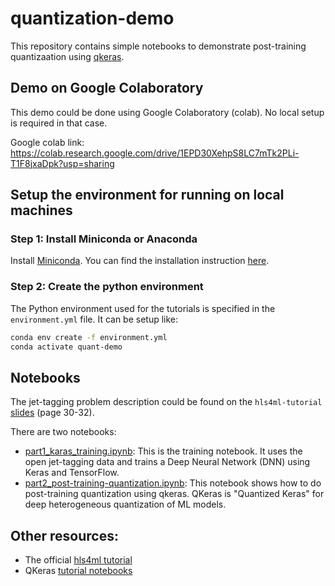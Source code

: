# quantization-demo
This repository contains simple notebooks to demonstrate post-training quantizaation using [qkeras](https://github.com/google/qkeras). 

## Demo on Google Colaboratory
This demo could be done using Google Colaboratory (colab). No local setup is required in that case.

Google colab link: https://colab.research.google.com/drive/1EPD30XehpS8LC7mTk2PLi-T1F8jxaDpk?usp=sharing


## Setup the environment for running on local machines

### Step 1: Install Miniconda or Anaconda
Install [Miniconda](https://docs.conda.io/en/latest/miniconda.html). You can find the installation instruction [here](https://docs.conda.io/projects/conda/en/latest/user-guide/install/index.html).

### Step 2: Create the python environment

The Python environment used for the tutorials is specified in the `environment.yml` file. It can be setup like:
```bash
conda env create -f environment.yml
conda activate quant-demo
```

## Notebooks
The jet-tagging problem description could be found on the `hls4ml-tutorial` [slides](https://docs.google.com/presentation/d/1c4LvEc6yMByx2HJs8zUP5oxLtY6ACSizQdKvw5cg5Ck/edit#slide=id.ge9460ec16d_2_506) (page 30-32).

There are two notebooks:
- [part1_karas_training.ipynb](https://github.com/elhamekhoda/quantization-demo/blob/main/part1_karas_training.ipynb): This is the training notebook. It uses the open jet-tagging data and trains a Deep Neural Network (DNN) using Keras and TensorFlow.
- [part2_post-training-quantization.ipynb](https://github.com/elhamekhoda/quantization-demo/blob/main/part2_post-training-quantization.ipynb): This notebook shows how to do post-training quantization using qkeras. QKeras is "Quantized Keras" for deep heterogeneous quantization of ML models.

## Other resources:
- The official [hls4ml tutorial](https://github.com/fastmachinelearning/hls4ml-tutorial)
- QKeras [tutorial notebooks](https://github.com/google/qkeras/tree/master/notebook)
